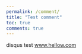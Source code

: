```yaml
---
permalink: /comment/
title: "Test comment"
toc: true
comments: true
---
```


disqus test
<a href="#">www.hellow.com</a>

